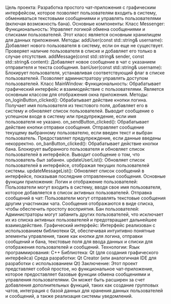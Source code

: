 Цель проекта: Разработка простого чат-приложения с графическим интерфейсом, которое позволяет пользователям входить в систему, обмениваться текстовыми сообщениями и управлять пользователями (включая возможность бана).
Основные компоненты:
Класс Messenger:
Функциональность: Управляет логикой обмена сообщениями и списками пользователей. Этот класс является основным хранилищем для данных приложения.
Методы:
addUser(const std::string& username):
Добавляет нового пользователя в систему, если он еще не существует.
Проверяет наличие пользователя в списке и добавляет его только в случае отсутствия.
addMessage(const std::string& sender, const std::string& content):
Добавляет новое сообщение в чат с указанием отправителя и текста сообщения.
banUser(const std::string& username):
Блокирует пользователя, устанавливая соответствующий флаг в списке пользователей.
Позволяет администратору управлять доступом пользователей.
Класс MainWindow:
Функциональность: Обрабатывает графический интерфейс и взаимодействие с пользователями. Является основным классом для отображения окна приложения.
Методы:
on_loginButton_clicked():
Обрабатывает действие кнопки логина.
Получает имя пользователя из текстового поля, добавляет его в систему и обновляет список пользователей.
Выводит сообщение о успешном входе в систему или предупреждение, если имя пользователя не указано.
on_sendButton_clicked():
Обрабатывает действие кнопки отправки сообщения.
Отправляет сообщение текущему выбранному пользователю, если введен текст и выбран пользователь.
Предоставляет предупреждение, если данные введены некорректно.
on_banButton_clicked():
Обрабатывает действие кнопки бана.
Блокирует выбранного пользователя и обновляет список пользователей в интерфейсе.
Выводит сообщение о том, что пользователь был забанен.
updateUserList():
Обновляет список пользователей в интерфейсе, отображая текущих пользователей системы.
updateMessageList():
Обновляет список сообщений в интерфейсе, показывая последние отправленные сообщения.
Основные функции приложения:
Логин и отображение пользователей:
Пользователи могут входить в систему, вводя свое имя пользователя, которое добавляется в список активных пользователей.
Отправка сообщений в чат:
Пользователи могут отправлять текстовые сообщения другим участникам чата. Сообщения отображаются в виде списка, чтобы обеспечить простоту восприятия.
Бан пользователей:
Администраторы могут забанить других пользователей, что исключает их из списка активных пользователей и предотвращает дальнейшее взаимодействие.
Графический интерфейс:
Интерфейс реализован с использованием библиотеки Qt, обеспечивая интуитивно понятные элементы управления, такие как кнопки для логина, отправки сообщений и бана, текстовые поля для ввода данных и списки для отображения пользователей и сообщений.
Технологии:
Язык программирования: C++
Библиотека: Qt (для создания графического интерфейса)
Среда разработки: Qt Creator (или аналогичная IDE для разработки с использованием Qt)
Заключение:
Этот проект представляет собой простое, но функциональное чат-приложение, которое предоставляет базовые функции обмена сообщениями и управления пользователями. Он может быть расширен за счет добавления дополнительных функций, таких как создание групповых чатов, интеграция с базой данных для хранения данных пользователей и сообщений, а также реализация системы уведомлений.
